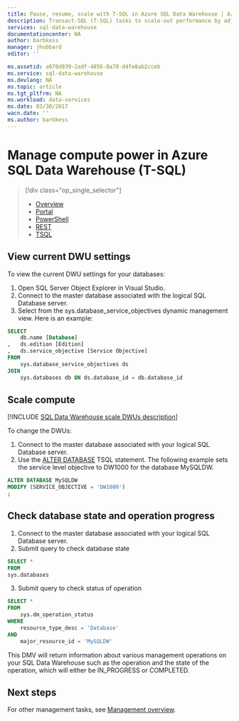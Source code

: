 ```yaml
---
title: Pause, resume, scale with T-SQL in Azure SQL Data Warehouse | Azure
description: Transact-SQL (T-SQL) tasks to scale-out performance by adjusting DWUs. Save costs by scaling back during non-peak times.
services: sql-data-warehouse
documentationcenter: NA
author: barbkess
manager: jhubbard
editor: ''

ms.assetid: a970d939-2adf-4856-8a78-d4fe8ab2cceb
ms.service: sql-data-warehouse
ms.devlang: NA
ms.topic: article
ms.tgt_pltfrm: NA
ms.workload: data-services
ms.date: 03/30/2017
wacn.date: ''
ms.author: barbkess
---
```


# Manage compute power in Azure SQL Data Warehouse (T-SQL)

> [!div class="op_single_selector"]
> * [Overview](sql-data-warehouse-manage-compute-overview.md)
> * [Portal](sql-data-warehouse-manage-compute-portal.md)
> * [PowerShell](sql-data-warehouse-manage-compute-powershell.md)
> * [REST](sql-data-warehouse-manage-compute-rest-api.md)
> * [TSQL](sql-data-warehouse-manage-compute-tsql.md)
>
>

## <a name="current-dwu-bk"></a> View current DWU settings
To view the current DWU settings for your databases:

1. Open SQL Server Object Explorer in Visual Studio.
2. Connect to the master database associated with the logical SQL Database server.
3. Select from the sys.database_service_objectives dynamic management view. Here is an example: 

```sql
SELECT
	db.name [Database]
,	ds.edition [Edition]
,	ds.service_objective [Service Objective]
FROM
 	sys.database_service_objectives ds
JOIN
	sys.databases db ON ds.database_id = db.database_id
```

## <a name="scale-dwu-bk"></a> <a name="scale-compute-bk"></a>Scale compute
[!INCLUDE [SQL Data Warehouse scale DWUs description](../../includes/sql-data-warehouse-scale-dwus-description.md)]

To change the DWUs:

1. Connect to the master database associated with your logical SQL Database server.
2. Use the [ALTER DATABASE][ALTER DATABASE] TSQL statement. The following example sets the service level objective to DW1000 for the database MySQLDW. 

```Sql
ALTER DATABASE MySQLDW
MODIFY (SERVICE_OBJECTIVE = 'DW1000')
;
```

## <a name="check-database-state-bk"></a><a name="check-database-state-and-operation-progress"></a>Check database state and operation progress

1. Connect to the master database associated with your logical SQL Database server.
2. Submit query to check database state

```sql
SELECT *
FROM
sys.databases
```

3. Submit query to check status of operation

```sql
SELECT *
FROM
	sys.dm_operation_status
WHERE
	resource_type_desc = 'Database'
AND 
	major_resource_id = 'MySQLDW'
```

This DMV will return information about various management operations on your SQL Data Warehouse such as the operation and the state of the operation, which will either be IN_PROGRESS or COMPLETED.

## <a name="next-steps-bk"></a> Next steps
For other management tasks, see [Management overview][Management overview].

<!--Image references-->

<!--Article references-->
[Service capacity limits]: ./sql-data-warehouse-service-capacity-limits.md
[Management overview]: ./sql-data-warehouse-overview-manage.md
[Manage compute power overview]: ./sql-data-warehouse-manage-compute-overview.md

<!--MSDN references-->

[ALTER DATABASE]: https://msdn.microsoft.com/library/mt204042.aspx

<!--Other Web references-->

[Azure portal]: http://portal.azure.cn/